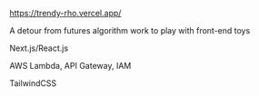 https://trendy-rho.vercel.app/

A detour from futures algorithm work to play with front-end toys

Next.js/React.js

AWS Lambda, API Gateway, IAM

TailwindCSS
